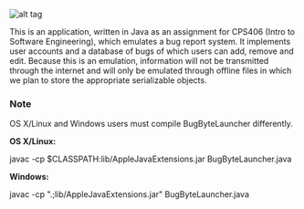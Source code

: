![alt tag](https://raw.github.com/samdindyal/BugByte/master/res/logo_full.png)

This is an application, written in Java as an assignment for CPS406 (Intro to Software Engineering), which emulates a bug report system. It implements user accounts and a database of bugs of which users can add, remove and edit. Because this is an emulation, information will not be transmitted through the internet and will only be emulated through offline files in which we plan to store the appropriate serializable objects.


<h3>Note</h3>
<p1>OS X/Linux and Windows users must compile BugByteLauncher differently.<p1>

**OS X/Linux:**
<p>javac -cp $CLASSPATH:lib/AppleJavaExtensions.jar BugByteLauncher.java</p>

**Windows:**
<p>javac -cp ".;lib/AppleJavaExtensions.jar" BugByteLauncher.java</p>
